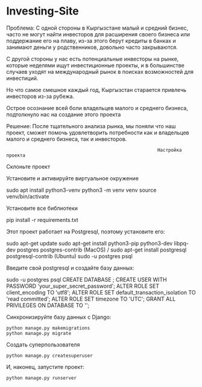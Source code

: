 # Investing-Site

Проблема: С одной стороны в Кыргызстане малый и средний бизнес, часто не могут найти инвесторов для расширения своего бизнеса или поддержание его на плаву, из-за этого берут кредиты в банках и занимают деньги у родственников, довольно часто закрываются. 

С другой стороны у нас есть потенциальные инвесторы на рынке, которые неделями ищут инвестиционные проекты, и в большинстве случаев уходят на международный рынок в поисках возможностей для инвестиций. 

Но что самое смешное каждый год, Кыргызстан старается привлечь инвесторов из-за рубежа. 

Острое осознание всей боли владельцев малого и среднего бизнеса, подтолкнуло нас на создание этого проекта 

Решение: После тщательного анализа рынка, мы поняли что наш проект, сможет помочь удовлетворить потребности как и владельцев малого и среднего бизнеса, так и инвесторов.

                                                            Настройка проекта
                                                            
Склоньте проект

Установите и активируйте виртуальное окружение

sudo apt install python3-venv python3 -m venv venv source venv/bin/activate

Установите все библиотеки

pip install -r requirements.txt

Этот проект работает на Postgresql, поэтому установите его:

sudo apt-get update sudo apt-get install python3-pip python3-dev libpq-dev postgres postgres-contrib (MacOS) / sudo apt-get install postgresql postgresql-contrib (Ubuntu) sudo -u postgres psql

Введите свой postgresql и создайте базу данных:

sudo -u postgres psql CREATE DATABASE ; CREATE USER WITH PASSWORD 'your_super_secret_password'; ALTER ROLE SET client_encoding TO 'utf8'; ALTER ROLE SET default_transaction_isolation TO 'read committed'; ALTER ROLE SET timezone TO 'UTC'; GRANT ALL PRIVILEGES ON DATABASE TO '';

Синхронизируйте базу данных с Django:

    python manage.py makemigrations
    python manage.py migrate

Создать суперпользователя

    python manage.py createsuperuser

И, наконец, запустите проект:

    python manage.py runserver
